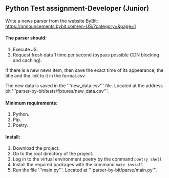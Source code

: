 ## Python Test assignment-Developer (Junior)   

Write a news parser from the website ByBit:   
https://announcements.bybit.com/en-US/?category=&page=1   

#### The parser should:   
1. Execute JS.   
2. Request fresh data 1 time per second (bypass possible CDN blocking and caching).   

If there is a new news item, then save the exact time of its appearance, the title and the link to it in the format.csv

The new data is saved in the '''new_data.csv''' file. Located at the address bit '''parser-by-bit/tests/fixtures/new_data.csv'''.

#### Minimum requirements:   
1. Python.
2. Pip.
3. Poetry.

#### Install:
1. Download the project.
2. Go to the root directory of the project.
3. Log in to the virtual environment poetry by the command ```poetry shell```
4. Install the required packages with the command ```make install```
5. Run the file '''main.py'''.  Located at '''parser-by-bit/parse/main.py'''.
